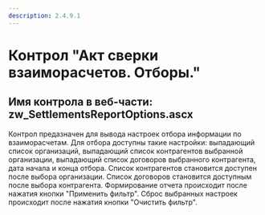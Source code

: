 ```yaml
---
description: 2.4.9.1
---
```


# Контрол "Акт сверки взаиморасчетов. Отборы."

## Имя контрола в веб-части: zw\_SettlementsReportOptions.ascx

Контрол предазначен для вывода настроек отбора информации по взаиморасчетам. Для отбора доступны такие настройки: выпадающий список организаций, выпадающий список контрагентов выбранной организации, выпадающий список договоров выбранного контрагента, дата начала и конца отбора. Список контрагентов становится доступен после выбора организации. Список договоров становится доступным после выбора контрагента. Формирование отчета происходит после нажатия кнопки "Применить фильтр". Сброс выбранных настроек происходит после нажатия кнопки "Очистить фильтр".

